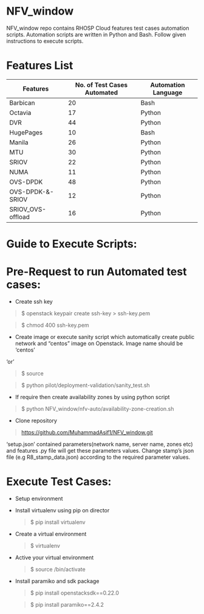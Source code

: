 # NFV_window
NFV_window repo contains RHOSP Cloud features test cases automation scripts. Automation scripts are written in Python and Bash. Follow given instructions to execute scripts.  
# Features List
| Features	       | No. of Test Cases Automated | Automation Language |
|------------------|-----------------------------|---------------------|
| Barbican	       |   20	                      |     Bash            |
| Octavia	       |   17	                      |     Python          |
| DVR	             |   44	                      |     Python          |
| HugePages	       |   10                        |     Bash            |
| Manila	          |   26	                      |     Python          |
| MTU	             |   30	                      |     Python          |
| SRIOV	          |   22	                      |     Python          |
| NUMA	          |   11	                      |     Python          |
| OVS-DPDK         |	  48	                      |     Python          |
| OVS-DPDK-&-SRIOV |   12	                      |     Python          |
| SRIOV_OVS-offload|	  16                        |     Python          |




# Guide to Execute Scripts:

# Pre-Request to run Automated test cases:
- Create ssh key
> $ openstack keypair create ssh-key > ssh-key.pem

> $ chmod 400 ssh-key.pem

- Create image or execute sanity script which automatically create public network and “centos” image on Openstack.
Image name should be ‘centos’

‘or’

> $ source <overcloud>
   
> $ python pilot/deployment-validation/sanity_test.sh


- If require then create availability zones by using python script

> $ python NFV_window/nfv-auto/availability-zone-creation.sh

- Clone repository
> https://github.com/MuhammadAsif1/NFV_window.git

‘setup.json’ contained parameters(network name, server name, zones etc) and features .py file will get these parameters values.
Change stamp’s json file (e.g R8_stamp_data.json) according to the required parameter values.


# Execute Test Cases:
- Setup environment  
- Install virtualenv using pip on director
  > $ pip install virtualenv
- Create a virtual environment
  > $ virtualenv  <env-name>
- Active your virtual environment
  > $ source <env-name>/bin/activate
- Install paramiko and sdk package
  > $ pip install openstacksdk==0.22.0
   
  > $ pip install paramiko==2.4.2
